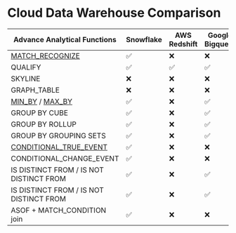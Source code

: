# Cloud Data Warehouse Comparison

|Advance Analytical Functions                                                      |Snowflake   |AWS Redshift|Google Bigquery|Databricks |Oracle|Exasol|
|----------------------------------------------------------------------------------|------------|------------|---------------|-----------|------|------|
|[MATCH_RECOGNIZE](https://queried.org/applied-overview-of-MATCH_RECOGNIZE-clause.html) |✅          |❌          |❌             |❌         |✅    |❌    |
|QUALIFY                                                                                |✅          |✅          |✅             |✅        |✅    |✅    |
|SKYLINE                                                                                |❌          |❌          |❌             |❌        |❌    |✅    |
|GRAPH_TABLE                                                                            |❌          |❌          |❌             |❌        |✅    |❌    |
|[MIN_BY](https://queried.org/min_by.html) / [MAX_BY](https://queried.org/max_by.html)  |✅          |❌          |✅             |✅        |❌    |❌    |
|GROUP BY CUBE                                                                          |✅          |❌          |✅             |✅        |✅    |✅    |
|GROUP BY ROLLUP                                                                        |✅          |❌          |✅             |✅        |✅    |✅    |
|GROUP BY GROUPING SETS                                                                 |✅          |❌          |✅             |✅        |✅    |✅    |
|[CONDITIONAL_TRUE_EVENT](https://sql.yt/conditional_true_event.html)                   |✅          |❌          |❌             |❌        |❌    |❌    |
|CONDITIONAL_CHANGE_EVENT                                                               |✅          |❌          |❌             |❌        |❌    |❌    |
|IS DISTINCT FROM / IS NOT DISTINCT FROM                                                |✅          |❌          |✅             |✅        |❌    |❌    |
|IS DISTINCT FROM / IS NOT DISTINCT FROM                                                |✅          |❌          |✅             |✅        |❌    |❌    |
|ASOF + MATCH_CONDITION join                                                            |✅          |❌          |❌             |❌        |❌    |❌    |
